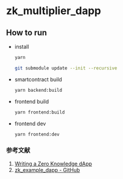 # zk_multiplier_dapp

## How to run

- install

  ```bash
  yarn
  ```

  ```bash
  git submodule update --init --recursive
  ```

- smartcontract build

  ```bash
  yarn backend:build
  ```

- frontend build

  ```bash
  yarn frontend:build
  ```

- frontend dev

  ```bash
  yarn frontend:dev
  ```

### 参考文献

1. [Writing a Zero Knowledge dApp](https://medium.com/@yujiangtham/writing-a-zero-knowledge-dapp-fd7f936e2d43)
2. [zk_example_dapp - GitHub](https://github.com/ytham/zk_example_dapp)
